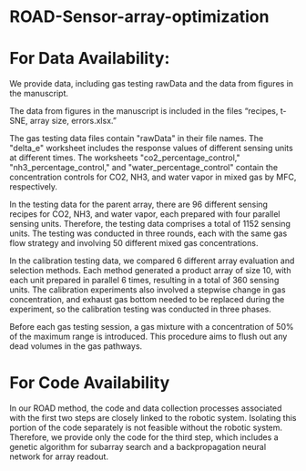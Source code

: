 # ROAD-Sensor-array-optimization

# For Data Availability:

We provide data, including gas testing rawData and the data from figures in the manuscript.

The data from figures in the manuscript is included in the files “recipes, t-SNE, array size, errors.xlsx.”

The gas testing data files contain "rawData" in their file names. The "delta_e" worksheet includes the response values of different sensing units at different times. The worksheets "co2_percentage_control," "nh3_percentage_control," and "water_percentage_control" contain the concentration controls for CO2, NH3, and water vapor in mixed gas by MFC, respectively.

In the testing data for the parent array, there are 96 different sensing recipes for CO2, NH3, and water vapor, each prepared with four parallel sensing units. Therefore, the testing data comprises a total of 1152 sensing units. The testing was conducted in three rounds, each with the same gas flow strategy and involving 50 different mixed gas concentrations.

In the calibration testing data, we compared 6 different array evaluation and selection methods. Each method generated a product array of size 10, with each unit prepared in parallel 6 times, resulting in a total of 360 sensing units. The calibration experiments also involved a stepwise change in gas concentration, and exhaust gas bottom needed to be replaced during the experiment, so the calibration testing was conducted in three phases.

Before each gas testing session, a gas mixture with a concentration of 50% of the maximum range is introduced. This procedure aims to flush out any dead volumes in the gas pathways.

# For Code Availability

In our ROAD method, the code and data collection processes associated with the first two steps are closely linked to the robotic system. Isolating this portion of the code separately is not feasible without the robotic system. Therefore, we provide only the code for the third step, which includes a genetic algorithm for subarray search and a backpropagation neural network for array readout.
